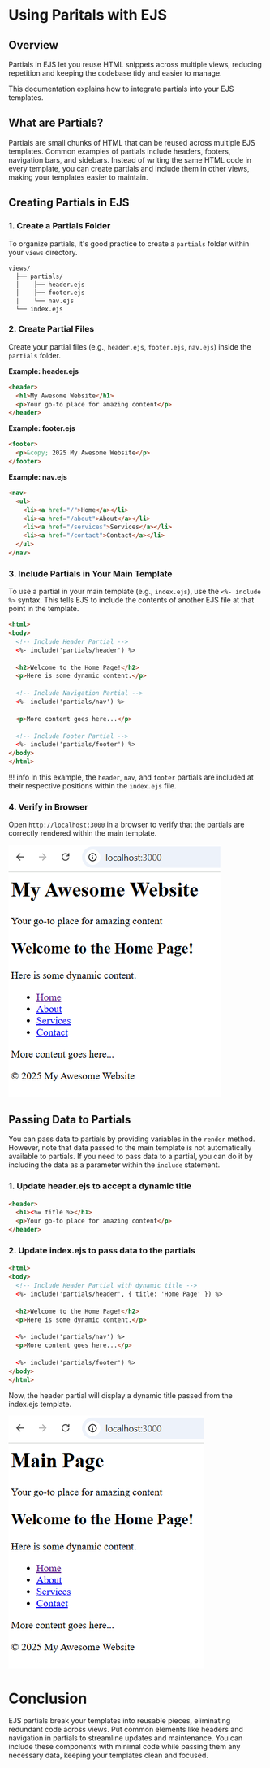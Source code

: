 # Using Paritals with EJS 

## Overview

Partials in EJS let you reuse HTML snippets across multiple views, reducing repetition and keeping the codebase tidy and easier to manage.

This documentation explains how to integrate partials into your EJS templates.

## What are Partials?

Partials are small chunks of HTML that can be reused across multiple EJS templates. Common examples of partials include headers, footers, navigation bars, and sidebars. Instead of writing the same HTML code in every template, you can create partials and include them in other views, making your templates easier to maintain.

## Creating Partials in EJS

### 1. Create a Partials Folder
To organize partials, it's good practice to create a ```partials``` folder within your ```views``` directory.

```
views/
  ├── partials/
  │    ├── header.ejs
  │    ├── footer.ejs
  │    └── nav.ejs
  └── index.ejs
```

### 2. Create Partial Files
Create your partial files (e.g., ```header.ejs```, ```footer.ejs```, ```nav.ejs```) inside the ```partials``` folder.

**Example: header.ejs**
```html
<header>
  <h1>My Awesome Website</h1>
  <p>Your go-to place for amazing content</p>
</header>
```

**Example: footer.ejs**
```html
<footer>
  <p>&copy; 2025 My Awesome Website</p>
</footer>
```

**Example: nav.ejs**
```html
<nav>
  <ul>
    <li><a href="/">Home</a></li>
    <li><a href="/about">About</a></li>
    <li><a href="/services">Services</a></li>
    <li><a href="/contact">Contact</a></li>
  </ul>
</nav>
```

### 3. Include Partials in Your Main Template
To use a partial in your main template (e.g., ```index.ejs```), use the ```<%- include %>``` syntax. This tells EJS to include the contents of another EJS file at that point in the template.

```html
<html>
<body>
  <!-- Include Header Partial -->
  <%- include('partials/header') %>

  <h2>Welcome to the Home Page!</h2>
  <p>Here is some dynamic content.</p>

  <!-- Include Navigation Partial -->
  <%- include('partials/nav') %>

  <p>More content goes here...</p>

  <!-- Include Footer Partial -->
  <%- include('partials/footer') %>
</body>
</html>
```
!!! info 
    In this example, the ```header```, ```nav```, and ```footer``` partials are included at their respective positions within the ```index.ejs``` file.


### 4. Verify in Browser
Open ```http://localhost:3000``` in a browser to verify that the partials are correctly rendered within the main template.


![Page showing partials](./images/partials1.png "This image shows the home page of localhost:3000 after using a partial for the header, nav, and footer sections")


## Passing Data to Partials
You can pass data to partials by providing variables in the ```render``` method. However, note that data passed to the main template is not automatically available to partials. If you need to pass data to a partial, you can do it by including the data as a parameter within the ```include``` statement.

### 1. Update header.ejs to accept a dynamic title

```html
<header>
  <h1><%= title %></h1>
  <p>Your go-to place for amazing content</p>
</header>
```
### 2. Update index.ejs to pass data to the partials

```html
<html>
<body>
  <!-- Include Header Partial with dynamic title -->
  <%- include('partials/header', { title: 'Home Page' }) %>

  <h2>Welcome to the Home Page!</h2>
  <p>Here is some dynamic content.</p>

  <%- include('partials/nav') %>
  <p>More content goes here...</p>

  <%- include('partials/footer') %>
</body>
</html>
```

Now, the header partial will display a dynamic title passed from the index.ejs template.


![Partials with data passing](./images/partials2.png "This image shows the home page of localhost:3000 after passing data to a partial for the header, nav, and footer sections")


# Conclusion
EJS partials break your templates into reusable pieces, eliminating redundant code across views. Put common elements like headers and navigation in partials to streamline updates and maintenance. You can include these components with minimal code while passing them any necessary data, keeping your templates clean and focused.
